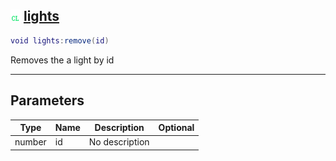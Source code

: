 ## ![client](.gitbook/assets/client.png) [lights](home/lights)



```lua
void lights:remove(id)
```

Removes the a light by id

------
## Parameters

| Type   | Name | Description | Optional |
| ------ | ---- | ----------- | -------: |
| number | id | No description |  |


